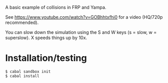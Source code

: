 A basic example of collisions in FRP and Yampa.

See https://www.youtube.com/watch?v=GOBhhtxfhi0 for a video (HQ/720p recommended).

You can slow down the simulation using the S and W keys (s = slow, w =
superslow). X speeds things up by 10x.

# Installation/testing

```
$ cabal sandbox init
$ cabal install
```
